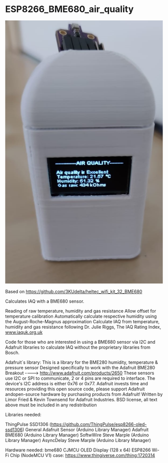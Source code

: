 # ESP8266_BME680_air_quality

![Image](https://github.com/zangaby/ESP8266_BME680_air_quality/blob/main/air_quality_bme680.jpg?raw=true)

Based on https://github.com/3KUdelta/heltec_wifi_kit_32_BME680

Calculates IAQ with a BME680 sensor.

Reading of raw temperature, humidity and gas resistance
Allow offset for temperature calibration
Automatically calculate respective humidity using the August-Roche-Magnus approximation
Calculate IAQ from temperature, humidity and gas resistance following Dr. Julie Riggs, The IAQ Rating Index, www.iaquk.org.uk

Code for those who are interested in using a BME680 sensor via I2C and Adafruit libraries to calculate IAQ without the proprietary libraries from Bosch.

Adafruit´s library: This is a library for the BME280 humidity, temperature & pressure sensor Designed specifically to work with the Adafruit BME280 Breakout ----> http://www.adafruit.com/products/2650 These sensors use I2C or SPI to communicate, 2 or 4 pins are required to interface. The device's I2C address is either 0x76 or 0x77. Adafruit invests time and resources providing this open source code, please support Adafruit andopen-source hardware by purchasing products from Adafruit! Written by Limor Fried & Kevin Townsend for Adafruit Industries. BSD license, all text above must be included in any redistribution

Libraries needed:

ThingPulse SSD1306 (https://github.com/ThingPulse/esp8266-oled-ssd1306)
General Adafruit Sensor (Arduino Library Manager)
Adafruit BME680 (Arduino Library Manager)
SoftwWire Steve Marple (Arduino Library Manager)
AsyncDelay Steve Marple (Arduino Library Manager)

Hardware needed:
bme680 CJMCU
OLED Display (128 x 64)
ESP8266 Wi-Fi Chip (NodeMCU V1)
case: https://www.thingiverse.com/thing:1720314
